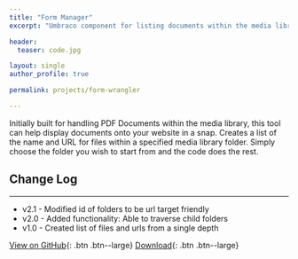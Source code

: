 ```yaml
---
title: "Form Manager"
excerpt: "Umbraco component for listing documents within the media library."

header:
  teaser: code.jpg

layout: single
author_profile: true

permalink: projects/form-wrangler

---
```


Initially built for handling PDF Documents within the media library, this tool can help display documents onto your website in a snap.
Creates a list of the name and URL for files within a specified media library folder. Simply choose the folder you wish to start from and the code does the rest.

## Change Log

---

- v2.1 - Modified id of folders to be url target friendly
- v2.0 - Added functionality: Able to traverse child folders
- v1.0 - Created list of files and urls from a single depth


[View on GitHub](https://github.com/mcmullengreg/formWrangler){: .btn .btn--large} [Download](https://our.umbraco.org/projects/collaboration/form-wrangler/){: .btn .btn--large}